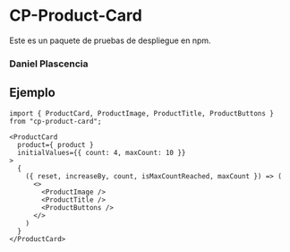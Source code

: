 # CP-Product-Card

Este es un paquete de pruebas de despliegue en npm.

### Daniel Plascencia

## Ejemplo
```
import { ProductCard, ProductImage, ProductTitle, ProductButtons } from "cp-product-card";
```

```
<ProductCard 
  product={ product }
  initialValues={{ count: 4, maxCount: 10 }}
>
  {
    ({ reset, increaseBy, count, isMaxCountReached, maxCount }) => (
      <>
        <ProductImage />
        <ProductTitle />
        <ProductButtons />
      </>
    )
  }
</ProductCard>
```
